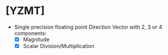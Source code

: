 # [YZMT]

+ Single precision floating point Direction Vector with 2, 3 or 4 components:
  - [x] Magnitude
  - [x] Scalar Division/Multiplication
